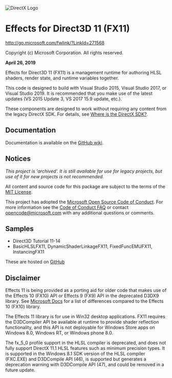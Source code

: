 ![DirectX Logo](https://github.com/Microsoft/FX11/wiki/X_jpg.jpg)

# Effects for Direct3D 11 (FX11)

http://go.microsoft.com/fwlink/?LinkId=271568

Copyright (c) Microsoft Corporation. All rights reserved.

**April 26, 2019**

Effects for Direct3D 11 (FX11) is a management runtime for authoring HLSL shaders, render state, and runtime variables together.

This code is designed to build with Visual Studio 2015, Visual Studio 2017, or Visual Studio 2019. It is recommended that you make use of the latest updates (VS 2015 Update 3, VS 2017 15.9 update, etc.).

These components are designed to work without requiring any content from the legacy DirectX SDK. For details, see [Where is the DirectX SDK?](https://aka.ms/dxsdk).

## Documentation

Documentation is available on the [GitHub wiki](https://github.com/Microsoft/FX11/wiki).

## Notices

*This project is 'archived'. It is still available for use for legacy projects, but use of it for new projects is not recommended.*

All content and source code for this package are subject to the terms of the [MIT License](http://opensource.org/licenses/MIT).

This project has adopted the [Microsoft Open Source Code of Conduct](https://opensource.microsoft.com/codeofconduct/). For more information see the [Code of Conduct FAQ](https://opensource.microsoft.com/codeofconduct/faq/) or contact [opencode@microsoft.com](mailto:opencode@microsoft.com) with any additional questions or comments.

## Samples

* Direct3D Tutorial 11-14
* BasicHLSLFX11, DynamicShaderLinkageFX11, FixedFuncEMUFX11, InstancingFX11

These are hosted on [GitHub](https://github.com/walbourn/directx-sdk-samples)

## Disclaimer

Effects 11 is being provided as a porting aid for older code that makes use of the Effects 10 (FX10) API or Effects 9 (FX9)
API in the deprecated D3DX9 library. See [Microsoft Docs](https://docs.microsoft.com/en-us/windows/win32/direct3d11/d3d11-graphics-programming-guide-effects-differences) for a list of differences compared to the Effects 10 (FX10) library.

The Effects 11 library is for use in Win32 desktop applications. FX11 requires the D3DCompiler API be available at runtime
to provide shader reflection functionality, and this API is not deployable for Windows Store apps on Windows 8.0, Windows RT,
or Windows phone 8.0.

The fx_5_0 profile support in the HLSL compiler is deprecated, and does not fully support DirectX 11.1 HLSL features
such as minimum precision types. It is supported in the Windows 8.1 SDK version of the HLSL compiler (FXC.EXE) and
D3DCompile API (46), is supported but generates a deprecation warning with D3DCompile API (47), and could be removed
in a future update.
